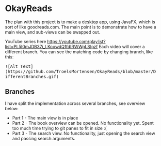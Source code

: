 # OkayReads

The plan with this project is to make a desktop app, using JavaFX, which is sort of like goodreads.com.
The main point is to demonstrate how to have a main view, and sub-views can be swapped out.

YouTube series here
https://youtube.com/playlist?list=PL5I0mJDB37i_LKoowdQ1fdIRWWgLSIpzf
Each video will cover a different branch. You can see the matching code by changing branch, like this:

<kbd>
![Alt Text](https://github.com/TroelsMortensen/OkayReads/blob/master/DifferentBranches.gif)
</kbd>

## Branches
I have split the implementation across several branches, see overview below:
* Part 1 - The main view is in place
* Part 2 - The book overview can be opened. No functionality yet. Spent too much time trying to git panes to fit in size :(
* Part 3 - The search view. No functionality, just opening the search view and passing search arguments.
